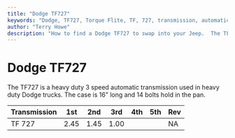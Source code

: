 ```yaml
---
title: "Dodge TF727"
keywords: "Dodge, TF727, Torque Flite, TF, 727, transmission, automatic"
author: "Terry Howe"
description: "How to find a Dodge TF727 to swap into your Jeep.  The TF727 is a heavy duty 3 speed automatic transmission."
---
```

# Dodge TF727

The TF727 is a heavy duty 3 speed automatic transmission used in heavy duty Dodge trucks. The case is 16" long and 14 bolts hold in the pan.

Transmission | 1st | 2nd | 3rd | 4th | 5th | Rev   
---|---|---|---|---|---|---  
TF 727 | 2.45 | 1.45 | 1.00 |  |  | NA